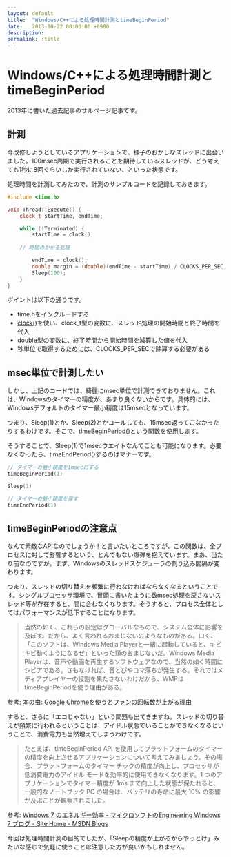 ```yaml
---
layout: default
title:  "Windows/C++による処理時間計測とtimeBeginPeriod"
date:   2013-10-22 00:00:00 +0900
description:
permalink: :title
---
```


# Windows/C++による処理時間計測とtimeBeginPeriod

2013年に書いた過去記事のサルベージ記事です。

## 計測

今改修しようとしているアプリケーションで、様子のおかしなスレッドに出会いました。100msec周期で実行されることを期待しているスレッドが、どう考えても1秒に8回ぐらいしか実行されていない、といった状態です。


処理時間を計測してみたので、計測のサンプルコードを記録しておきます。

```cpp
#include <time.h>

void Thread::Execute() {
    clock_t startTime, endTime;

    while (!Terminated) {
        startTime = clock();
        
	// 時間のかかる処理

        endTime = clock();
        double margin = (double)(endTime - startTime) / CLOCKS_PER_SEC;
        Sleep(100);
    }
}
```

ポイントは以下の通りです。

- time.hをインクルードする
- [clock()](http://www9.plala.or.jp/sgwr-t/lib/clock.html)を使い、clock_t型の変数に、スレッド処理の開始時間と終了時間を代入
- double型の変数に、終了時間から開始時間を減算した値を代入
- 秒単位で取得するためには、CLOCKS_PER_SECで除算する必要がある

## msec単位で計測したい

しかし、上記のコードでは、綺麗にmsec単位で計測できておりません。これは、Windowsのタイマーの精度が、あまり良くないからです。具体的には、Windowsデフォルトのタイマー最小精度は15msecとなっています。


つまり、Sleep(1)とか、Sleep(2)とかコールしても、15msec返ってこなかったりするわけです。そこで、[timeBeginPeriod()](https://docs.microsoft.com/en-us/previous-versions/windows/?redirectedfrom=MSDN)という関数を使用します。

そうすることで、Sleep(1)で1msecウエイトなんてことも可能になります。必要なくなったら、timeEndPeriod()するのはマナーです。

```cpp
// タイマーの最小精度を1msecにする
timeBeginPeriod(1)

Sleep(1)

// タイマーの最小精度を戻す
timeEndPeriod(1)
```

## timeBeginPeriodの注意点

なんて素敵なAPIなのでしょうか！と言いたいところですが、この関数は、全プロセスに対して影響するという、とんでもない爆弾を抱えています。まあ、当たり前なのですが。まず、Windowsのスレッドスケジューラの割り込み間隔が変わります。


つまり、スレッドの切り替えを頻繁に行わなければならなくなるということです。シングルプロセッサ環境で、冒頭に書いたように数msec処理を戻さないスレッド等が存在すると、間に合わなくなります。そうすると、プロセス全体としてはパフォーマンスが低下することになります。

> 当然の如く、これらの設定はグローバルなもので、システム全体に影響を及ぼす。だから、よく言われるおまじないのようなものがある。曰く、「このソフトは、Windows Media Playerと一緒に起動していると、キビキビ動くようになるぜ」といった類のおまじないだ。Windows Media Playerは、音声や動画を再生するソフトウェアなので、当然の如く時間にシビアである。さもなければ、音とびやコマ落ちが発生する。それではメディアプレイヤーの役割を果たさないわけだから、WMPはtimeBeginPeriodを使う理由がある。

参考: [本の虫: Google Chromeを使うとファンの回転数が上がる理由](https://cpplover.blogspot.com/2008/09/google-chrome_10.html)

すると、さらに「エコじゃない」という問題も出てきますね。スレッドの切り替えが頻繁に行われるということは、アイドル状態でいることができなくなるということで、消費電力も当然増えてしまうわけです。

> たとえば、timeBeginPeriod API を使用してプラットフォームのタイマーの精度を向上させるアプリケーションについて考えてみましょう。その場合、プラットフォームのタイマー チックの精度が向上し、プロセッサが低消費電力のアイドル モードを効率的に使用できなくなります。1 つのアプリケーションでタイマー精度が 1ms まで向上した状態が保たれると、一般的なノートブック PC の場合は、バッテリの寿命に最大 10% の影響が及ぶことが観察されました。

参考: [Windows 7 のエネルギー効率 - マイクロソフトのEngineering Windows 7 ブログ - Site Home - MSDN Blogs](https://docs.microsoft.com/ja-jp/archive/blogs/)

今回は処理時間計測の目的でしたが、「Sleepの精度が上がるからやっとけ」みたいな感じで気軽に使うことは注意した方が良いかもしれません。
